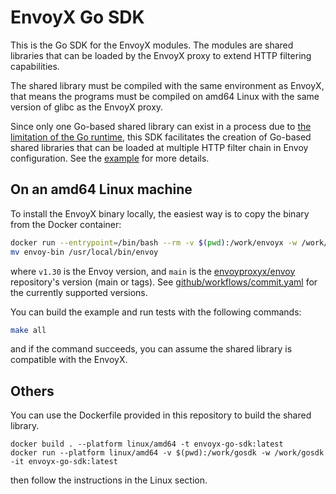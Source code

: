 # EnvoyX Go SDK

This is the Go SDK for the EnvoyX modules. The modules are shared libraries that can be loaded by the EnvoyX proxy to extend HTTP filtering capabilities.

The shared library must be compiled with the same environment as EnvoyX, that means the programs must be compiled
on amd64 Linux with the same version of glibc as the EnvoyX proxy.

Since only one Go-based shared library can exist in a process due to [the limitation of the Go runtime](https://github.com/golang/go/issues/65050),
this SDK facilitates the creation of Go-based shared libraries that can be loaded at multiple HTTP filter chain
in Envoy configuration. See the [example](./example) for more details.

## On an amd64 Linux machine

To install the EnvoyX binary locally, the easiest way is to copy the binary from the Docker container:
```bash
docker run --entrypoint=/bin/bash --rm -v $(pwd):/work/envoyx -w /work/envoyx ghcr.io/envoyproxyx/envoy:v1.30-latest-envoyx-main -c "cp /usr/local/bin/envoy /work/envoyx/envoy-bin"
mv envoy-bin /usr/local/bin/envoy
```

where `v1.30` is the Envoy version, and `main` is the [envoyproxyx/envoy](https://github.com/envoyproxyx/envoyx) repository's version (main or tags).
See [github/workflows/commit.yaml](.github/workflows/commit.yaml) for the currently supported versions.

You can build the example and run tests with the following commands:

```bash
make all
```
and if the command succeeds, you can assume the shared library is compatible with the EnvoyX.

## Others

You can use the Dockerfile provided in this repository to build the shared library.
```
docker build . --platform linux/amd64 -t envoyx-go-sdk:latest
docker run --platform linux/amd64 -v $(pwd):/work/gosdk -w /work/gosdk -it envoyx-go-sdk:latest
```
then follow the instructions in the Linux section.
